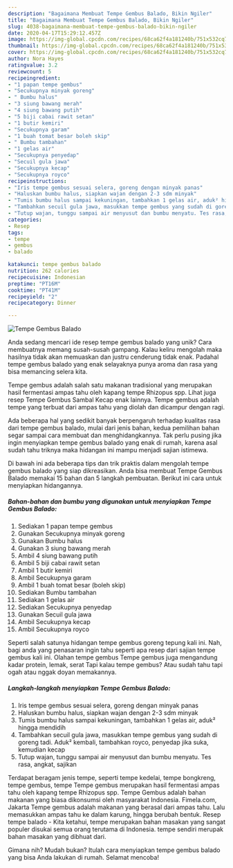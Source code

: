 ```yaml
---
description: "Bagaimana Membuat Tempe Gembus Balado, Bikin Ngiler"
title: "Bagaimana Membuat Tempe Gembus Balado, Bikin Ngiler"
slug: 4038-bagaimana-membuat-tempe-gembus-balado-bikin-ngiler
date: 2020-04-17T15:29:12.457Z
image: https://img-global.cpcdn.com/recipes/68ca62f4a181240b/751x532cq70/tempe-gembus-balado-foto-resep-utama.jpg
thumbnail: https://img-global.cpcdn.com/recipes/68ca62f4a181240b/751x532cq70/tempe-gembus-balado-foto-resep-utama.jpg
cover: https://img-global.cpcdn.com/recipes/68ca62f4a181240b/751x532cq70/tempe-gembus-balado-foto-resep-utama.jpg
author: Nora Hayes
ratingvalue: 3.2
reviewcount: 5
recipeingredient:
- "1 papan tempe gembus"
- "Secukupnya minyak goreng"
- " Bumbu halus"
- "3 siung bawang merah"
- "4 siung bawang putih"
- "5 biji cabai rawit setan"
- "1 butir kemiri"
- "Secukupnya garam"
- "1 buah tomat besar boleh skip"
- " Bumbu tambahan"
- "1 gelas air"
- "Secukupnya penyedap"
- "Secuil gula jawa"
- "Secukupnya kecap"
- "Secukupnya royco"
recipeinstructions:
- "Iris tempe gembus sesuai selera, goreng dengan minyak panas"
- "Haluskan bumbu halus, siapkan wajan dengan 2-3 sdm minyak"
- "Tumis bumbu halus sampai kekuningan, tambahkan 1 gelas air, aduk² hingga mendidih"
- "Tambahkan secuil gula jawa, masukkan tempe gembus yang sudah di goreng tadi. Aduk² kembali, tambahkan royco, penyedap jika suka, kemudian kecap"
- "Tutup wajan, tunggu sampai air menyusut dan bumbu menyatu. Tes rasa, angkat, sajikan"
categories:
- Resep
tags:
- tempe
- gembus
- balado

katakunci: tempe gembus balado 
nutrition: 262 calories
recipecuisine: Indonesian
preptime: "PT16M"
cooktime: "PT41M"
recipeyield: "2"
recipecategory: Dinner

---
```



![Tempe Gembus Balado](https://img-global.cpcdn.com/recipes/68ca62f4a181240b/751x532cq70/tempe-gembus-balado-foto-resep-utama.jpg)

Anda sedang mencari ide resep tempe gembus balado yang unik? Cara membuatnya memang susah-susah gampang. Kalau keliru mengolah maka hasilnya tidak akan memuaskan dan justru cenderung tidak enak. Padahal tempe gembus balado yang enak selayaknya punya aroma dan rasa yang bisa memancing selera kita.

Tempe gembus adalah salah satu makanan tradisional yang merupakan hasil fermentasi ampas tahu oleh kapang tempe Rhizopus spp. Lihat juga resep Tempe Gembus Sambal Kecap enak lainnya. Tempe gembus adalah tempe yang terbuat dari ampas tahu yang diolah dan dicampur dengan ragi.

Ada beberapa hal yang sedikit banyak berpengaruh terhadap kualitas rasa dari tempe gembus balado, mulai dari jenis bahan, kedua pemilihan bahan segar sampai cara membuat dan menghidangkannya. Tak perlu pusing jika ingin menyiapkan tempe gembus balado yang enak di rumah, karena asal sudah tahu triknya maka hidangan ini mampu menjadi sajian istimewa.


Di bawah ini ada beberapa tips dan trik praktis dalam mengolah tempe gembus balado yang siap dikreasikan. Anda bisa membuat Tempe Gembus Balado memakai 15 bahan dan 5 langkah pembuatan. Berikut ini cara untuk menyiapkan hidangannya.

<!--inarticleads1-->

##### Bahan-bahan dan bumbu yang digunakan untuk menyiapkan Tempe Gembus Balado:

1. Sediakan 1 papan tempe gembus
1. Gunakan Secukupnya minyak goreng
1. Gunakan  Bumbu halus
1. Gunakan 3 siung bawang merah
1. Ambil 4 siung bawang putih
1. Ambil 5 biji cabai rawit setan
1. Ambil 1 butir kemiri
1. Ambil Secukupnya garam
1. Ambil 1 buah tomat besar (boleh skip)
1. Sediakan  Bumbu tambahan
1. Sediakan 1 gelas air
1. Sediakan Secukupnya penyedap
1. Gunakan Secuil gula jawa
1. Ambil Secukupnya kecap
1. Ambil Secukupnya royco


Seperti salah satunya hidangan tempe gembus goreng tepung kali ini. Nah, bagi anda yang penasaran ingin tahu seperti apa resep dari sajian tempe gembus kali ini. Olahan tempe gembus Tempe gembus juga mengandung kadar protein, lemak, serat Tapi kalau tempe gembus? Atau sudah tahu tapi ogah atau nggak doyan memakannya. 

<!--inarticleads2-->

##### Langkah-langkah menyiapkan Tempe Gembus Balado:

1. Iris tempe gembus sesuai selera, goreng dengan minyak panas
1. Haluskan bumbu halus, siapkan wajan dengan 2-3 sdm minyak
1. Tumis bumbu halus sampai kekuningan, tambahkan 1 gelas air, aduk² hingga mendidih
1. Tambahkan secuil gula jawa, masukkan tempe gembus yang sudah di goreng tadi. Aduk² kembali, tambahkan royco, penyedap jika suka, kemudian kecap
1. Tutup wajan, tunggu sampai air menyusut dan bumbu menyatu. Tes rasa, angkat, sajikan


Terdapat beragam jenis tempe, seperti tempe kedelai, tempe bongkreng, tempe gembus, tempe Tempe gembus merupakan hasil fermentasi ampas tahu oleh kapang tempe Rhizopus spp. Tempe Gembus adalah bahan makanan yang biasa dikonsumsi oleh masyarakat Indonesia. Fimela.com, Jakarta Tempe gembus adalah makanan yang berasal dari ampas tahu. Lalu memasukkan ampas tahu ke dalam karung, hingga berubah bentuk. Resep tempe balado - Kita ketahui, tempe merupakan bahan masakan yang sangat populer disukai semua orang terutama di Indonesia. tempe sendiri merupak bahan masakan yang dibhuat dari. 

Gimana nih? Mudah bukan? Itulah cara menyiapkan tempe gembus balado yang bisa Anda lakukan di rumah. Selamat mencoba!
